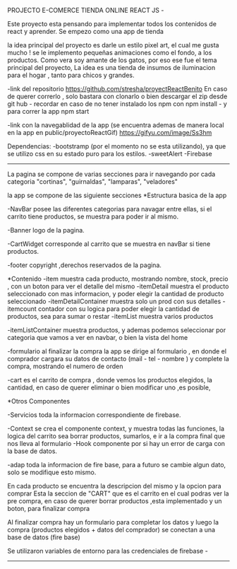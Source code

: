PROJECTO E-COMERCE TIENDA ONLINE REACT JS - 

Este proyecto esta pensando para implementar todos los contenidos de react y aprender.
Se empezo como una app de tienda

la idea principal del proyecto es darle un estilo pixel art, el cual me gusta mucho !
se le implemento pequeñas animaciones como el fondo, a los productos.
Como vera soy amante de los gatos, por eso ese fue el tema principal del proyecto,
La idea es una tienda de insumos de iluminacion para el hogar , tanto para chicos y grandes.

-link del repositorio 
https://github.com/stresha/proyectReactBenito
En caso de querer correrlo , solo bastara con clonarlo o  bien descargar el zip desde git hub -
recordar en caso de no tener instalado los npm
con npm install - 
y para correr la app npm start 


-link con la navegablidad de la app (se encuentra ademas de manera local en la app en  public/proyectoReactGif)
https://gifyu.com/image/Ss3hm

Dependencias: 
-bootstramp (por el momento no se esta utilizando), ya que se utilizo css en su estado puro para los estilos.
-sweetAlert
-Firebase


------------------------------------------------------------
La pagina se compone de varias secciones para ir navegando por cada categoria 
"cortinas",
"guirnaldas",
"lamparas",
"veladores"

la app se compone de las siguiente secciones 
*Estructura basica de la app

 -NavBar 
    posee las diferentes categorias para navagar entre ellas, si el carrito tiene productos, se muestra para poder ir al mismo. 
 
 -Banner
    logo de la pagina.

 -CartWidget
    corresponde al carrito que se muestra en navBar si tiene productos.
 
 -footer
    copyright ,derechos reservados de la pagina. 



*Contenido
 -item
    muestra cada producto, mostrando nombre, stock, precio , con un boton para ver el detalle del mismo 
 -itemDetail
    muestra el producto seleccionado con mas informacion, y poder elegir la cantidad de producto seleccionado
 -itemDetailContainer
    muestra solo un prod con sus detalles 
 -itemcount
    contador con su logica para poder elegir la cantidad de productos, sea para sumar o restar
 -itemList
    muestra varios productos 

 -itemListContainer
    muestra productos, y ademas podemos seleccionar por categoria que vamos a ver en navbar, o bien la vista del home

 -formulario
    al finalizar la compra la app se dirige al formulario , en donde el comprador cargara su datos de contacto (mail - tel - nombre ) y complete la compra, mostrando el numero de orden
 
 -cart
    es el carrito de compra , donde vemos los productos elegidos, la cantidad, en caso de querer eliminar o bien modificar uno ,es posible, 

*Otros Componentes

-Servicios
    toda la informacion correspondiente de firebase.

-Context
    se crea el componente context, y muestra todas las funciones, la logica del carrito
    sea borrar productos, sumarlos, e ir a la compra final que nos lleva al formulario
-Hook
    componente por si hay un error de carga con la base de datos.

-adap
    toda la informacion de fire base, para a futuro se cambie algun dato, solo se modifique esto mismo.


En cada producto se encuentra la descripcion del mismo y la opcion para comprar 
Esta la seccion de "CART" que es el carrito 
en el cual podras ver la pre compra, en caso de querer borrar productos ,esta implementado
y un boton, para finalizar compra

Al finalizar compra hay un formulario para completar los datos 
y luego la compra (productos elegidos + datos del comprador) se conectan a una base de datos (fire base)

Se utilizaron variables de entorno para las credenciales de firebase - 


----------------------------------------------------------------------------

